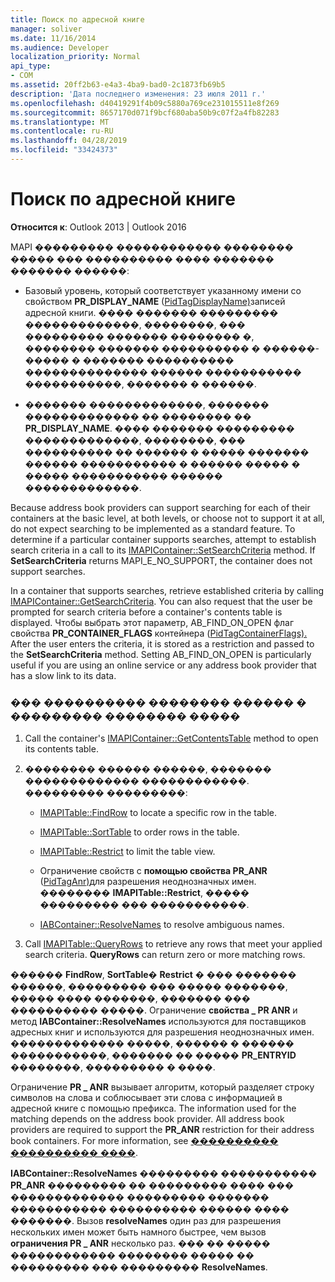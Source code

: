 ```yaml
---
title: Поиск по адресной книге
manager: soliver
ms.date: 11/16/2014
ms.audience: Developer
localization_priority: Normal
api_type:
- COM
ms.assetid: 20ff2b63-e4a3-4ba9-bad0-2c1873fb69b5
description: 'Дата последнего изменения: 23 июля 2011 г.'
ms.openlocfilehash: d40419291f4b09c5880a769ce231015511e8f269
ms.sourcegitcommit: 8657170d071f9bcf680aba50b9c07f2a4fb82283
ms.translationtype: MT
ms.contentlocale: ru-RU
ms.lasthandoff: 04/28/2019
ms.locfileid: "33424373"
---
```

# <a name="searching-the-address-book"></a>Поиск по адресной книге

**Относится к**: Outlook 2013 | Outlook 2016 
  
MAPI ��������� ������������ �������� ����� ��� ���������� ���� ������� ������� ������:
  
- Базовый уровень, который соответствует указанному имени со свойством **PR_DISPLAY_NAME** ([PidTagDisplayName)](pidtagdisplayname-canonical-property.md)записей адресной книги. ���� ������� ��������� �������������, ��������, ��� ��������� ������� �������� �, �������� ������� ���������� � ������-����� � ������� ���������� �������������� ������ ����������� �����������, ������� � ������.
    
- ������� �������������, ������� ������������� �� �������� �� **PR_DISPLAY_NAME**. ���� ������� ��������� �������������, ��������, ��� ���������� �� ������ � ����� ������� ������ ����������� � ������ ����� � ����� ����������� ������ �������������.
    
Because address book providers can support searching for each of their containers at the basic level, at both levels, or choose not to support it at all, do not expect searching to be implemented as a standard feature. To determine if a particular container supports searches, attempt to establish search criteria in a call to its [IMAPIContainer::SetSearchCriteria](imapicontainer-setsearchcriteria.md) method. If **SetSearchCriteria** returns MAPI_E_NO_SUPPORT, the container does not support searches. 
  
In a container that supports searches, retrieve established criteria by calling [IMAPIContainer::GetSearchCriteria](imapicontainer-getsearchcriteria.md). You can also request that the user be prompted for search criteria before a container's contents table is displayed. Чтобы выбрать этот параметр, AB_FIND_ON_OPEN флаг свойства **PR_CONTAINER_FLAGS** контейнера ([PidTagContainerFlags).](pidtagcontainerflags-canonical-property.md) After the user enters the criteria, it is stored as a restriction and passed to the **SetSearchCriteria** method. Setting AB_FIND_ON_OPEN is particularly useful if you are using an online service or any address book provider that has a slow link to its data. 
  
### <a name="to-perform-a-basic-search-in-an-address-book-container"></a>��� ���������� �������� ������ � ��������� �������� �����
  
1. Call the container's [IMAPIContainer::GetContentsTable](imapicontainer-getcontentstable.md) method to open its contents table. 
    
2. �������� ������ ������, ������� ������������� ������������. ��������� ���������:
    
   - [IMAPITable::FindRow](imapitable-findrow.md) to locate a specific row in the table. 
    
   - [IMAPITable::SortTable](imapitable-sorttable.md) to order rows in the table. 
    
   - [IMAPITable::Restrict](imapitable-restrict.md) to limit the table view. 
    
   - Ограничение свойств с **помощью свойства PR_ANR** ([PidTagAnr)](pidtaganr-canonical-property.md)для разрешения неоднозначных имен. �������� **IMAPITable::Restrict**, ����� ��������� ��� �����������. 
    
   - [IABContainer::ResolveNames](iabcontainer-resolvenames.md) to resolve ambiguous names. 
    
3. Call [IMAPITable::QueryRows](imapitable-queryrows.md) to retrieve any rows that meet your applied search criteria. **QueryRows** can return zero or more matching rows. 
    
������ **FindRow**, **SortTable**� **Restrict** � ��� ������� ������, ��������� ��� ����� �������, ����� ���� �������, ������� ��� ���������� �����. Ограничение **свойства \_ PR ANR** и метод **IABContainer::ResolveNames** используются для поставщиков адресных книг и используются для разрешения неоднозначных имен. ������������� �����, ������ � ������ �����������, ������� �� ����� **PR_ENTRYID** ��������, ��������� � ����. 
  
Ограничение **PR \_ ANR** вызывает алгоритм, который разделяет строку символов на слова и соблюсывает эти слова с информацией в адресной книге с помощью префикса. The information used for the matching depends on the address book provider. All address book providers are required to support the **PR_ANR** restriction for their address book containers. For more information, see [���������� ���������� ����](implementing-name-resolution.md).
  
**IABContainer::ResolveNames** ��������� ����������� **PR_ANR** ��������� �� ��������� ���� ��� ������������� ��������� ������� ����������� ���������� ������ ���� �������. Вызов **resolveNames** один раз для разрешения нескольких имен может быть намного быстрее, чем вызов **ограничения PR \_ ANR** несколько раз. ��� �� ����� ������������ �������� ����� �� ��������� ��� ��������� **ResolveNames**.
  

